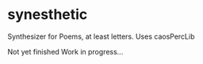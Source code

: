 synesthetic
===========

Synthesizer for Poems, at least letters.
Uses caosPercLib

Not yet finished
Work in progress...